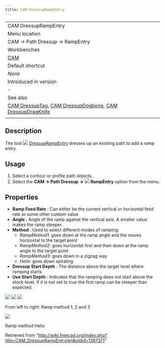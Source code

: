 ```yaml
---
title: CAM DressupRampEntry
---
```


|                                                                                                                                                                                          |
| ---------------------------------------------------------------------------------------------------------------------------------------------------------------------------------------- |
| CAM DressupRampEntry                                                                                                                                                                     |
| Menu location                                                                                                                                                                            |
| CAM → Path Dressup → RampEntry                                                                                                                                                           |
| Workbenches                                                                                                                                                                              |
| [CAM](/CAM_Workbench "CAM Workbench")                                                                                                                                                    |
| Default shortcut                                                                                                                                                                         |
| _None_                                                                                                                                                                                   |
| Introduced in version                                                                                                                                                                    |
| -                                                                                                                                                                                        |
| See also                                                                                                                                                                                 |
| [CAM DressupTag](/CAM_DressupTag "CAM DressupTag"), [CAM DressupDogbone](/CAM_DressupDogbone "CAM DressupDogbone"), [CAM DressupDragKnife](/CAM_DressupDragKnife "CAM DressupDragKnife") |
|                                                                                                                                                                                          |

## Description

The tool ![](/images/CAM_DressupRampEntry.svg) [DressupRampEntry](/CAM_DressupRampEntry "CAM DressupRampEntry") dresses up an existing path to add a ramp entry.

## Usage

1. Select a contour or profile path objects.
2. Select the **CAM → Path Dressup → ![](/images/CAM_DressupRampEntry.svg) RampEntry** option from the menu.

## Properties

- **Ramp Feed Rate** : Can either be the current vertical or horizontal feed rate or some other custom value
- **Angle** : Angle of the ramp against the vertical axis. A smaller value makes the ramp steeper.
- **Method** : Used to select different modes of ramping:
  - _RampMethod1_: goes down at the ramp angle and the moves horizontal to the target point
  - _RampMethod2_: goes horizontal first and then down at the ramp angle to the target point
  - _RampMethod3_: goes down in a zigzag way
  - _Helix_: goes down spiraling
- **Dressup Start Depth** : The distance above the target level where ramping starts
- **Use Start Depth** : Indicates that the ramping does not start above the stock level. If it is not set to true the first ramp can be steeper than expected.

![](/images/Ramp_method_1.png) ![](/images/Ramp_method_2.png) ![](/images/Ramp_method_3.png)

From left to right: Ramp method 1, 2 and 3

![](/images/Ramp_method_Helix.png)

Ramp method Helix

Retrieved from "<http://wiki.freecad.org/index.php?title=CAM_DressupRampEntry/en&oldid=1387371>"

